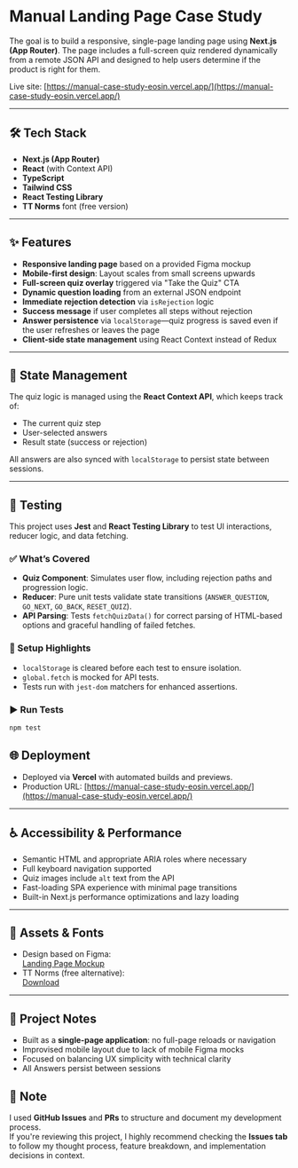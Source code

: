 # Manual Landing Page Case Study

The goal is to build a responsive, single-page landing page using **Next.js (App Router)**. The page includes a full-screen quiz rendered dynamically from a remote JSON API and designed to help users determine if the product is right for them.

Live site: [https://manual-case-study-eosin.vercel.app/](https://manual-case-study-eosin.vercel.app/)

---

## 🛠 Tech Stack

- **Next.js (App Router)**
- **React** (with Context API)
- **TypeScript**
- **Tailwind CSS**
- **React Testing Library**
- **TT Norms** font (free version)

---

## ✨ Features

- **Responsive landing page** based on a provided Figma mockup
- **Mobile-first design**: Layout scales from small screens upwards
- **Full-screen quiz overlay** triggered via "Take the Quiz" CTA
- **Dynamic question loading** from an external JSON endpoint
- **Immediate rejection detection** via `isRejection` logic
- **Success message** if user completes all steps without rejection
- **Answer persistence** via `localStorage`—quiz progress is saved even if the user refreshes or leaves the page
- **Client-side state management** using React Context instead of Redux

---

## 🧠 State Management

The quiz logic is managed using the **React Context API**, which keeps track of:

- The current quiz step
- User-selected answers
- Result state (success or rejection)

All answers are also synced with `localStorage` to persist state between sessions.

---

## 🧪 Testing

This project uses **Jest** and **React Testing Library** to test UI interactions, reducer logic, and data fetching.

### ✅ What’s Covered

- **Quiz Component**: Simulates user flow, including rejection paths and progression logic.
- **Reducer**: Pure unit tests validate state transitions (`ANSWER_QUESTION`, `GO_NEXT`, `GO_BACK`, `RESET_QUIZ`).
- **API Parsing**: Tests `fetchQuizData()` for correct parsing of HTML-based options and graceful handling of failed fetches.

### 🧼 Setup Highlights

- `localStorage` is cleared before each test to ensure isolation.
- `global.fetch` is mocked for API tests.
- Tests run with `jest-dom` matchers for enhanced assertions.

### ▶️ Run Tests

```bash
npm test
```

## 🌐 Deployment

- Deployed via **Vercel** with automated builds and previews.
- Production URL: [https://manual-case-study-eosin.vercel.app/](https://manual-case-study-eosin.vercel.app/)

---

## ♿ Accessibility & Performance

- Semantic HTML and appropriate ARIA roles where necessary
- Full keyboard navigation supported
- Quiz images include `alt` text from the API
- Fast-loading SPA experience with minimal page transitions
- Built-in Next.js performance optimizations and lazy loading

---

## 📁 Assets & Fonts

- Design based on Figma:  
  [Landing Page Mockup](https://www.figma.com/file/6k8OY18TEGeO07Fpol86QM/Landing-Page---Exercise?node-id=1%3A2)
- TT Norms (free alternative):  
  [Download](https://font.download/font/tt-norms)

---

## 📄 Project Notes

- Built as a **single-page application**: no full-page reloads or navigation
- Improvised mobile layout due to lack of mobile Figma mocks
- Focused on balancing UX simplicity with technical clarity
- All Answers persist between sessions
## 🧾 Note

I used **GitHub Issues** and **PRs** to structure and document my development process.  
If you're reviewing this project, I highly recommend checking the **Issues tab** to follow my thought process, feature breakdown, and implementation decisions in context.
